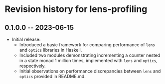 # Revision history for lens-profiling

## 0.1.0.0 -- 2023-06-15

- Initial release: 
  - Introduced a basic framework for comparing performance of `lens`
    and `optics` libraries in Haskell.
  - Included two modules demonstrating incrementing a counter nested
    in a state monad 1 million times, implemented with `lens` and
    `optics`, respectively.
  - Initial observations on performance discrepancies between `lens`
    and `optics` provided in README.md.
